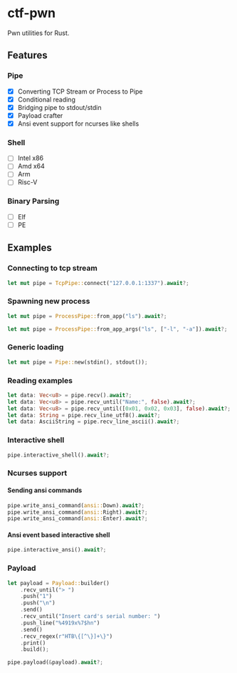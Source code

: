 # ctf-pwn
Pwn utilities for Rust.

## Features

### Pipe
* [x] Converting TCP Stream or Process to Pipe
* [x] Conditional reading
* [x] Bridging pipe to stdout/stdin
* [x] Payload crafter
* [x] Ansi event support for ncurses like shells

### Shell
* [ ] Intel x86
* [ ] Amd x64
* [ ] Arm
* [ ] Risc-V

### Binary Parsing
* [ ] Elf
* [ ] PE

## Examples

### Connecting to tcp stream
```rs
let mut pipe = TcpPipe::connect("127.0.0.1:1337").await?;
```

### Spawning new process
```rs
let mut pipe = ProcessPipe::from_app("ls").await?;

let mut pipe = ProcessPipe::from_app_args("ls", ["-l", "-a"]).await?;
```

### Generic loading
```rs
let mut pipe = Pipe::new(stdin(), stdout());
```

### Reading examples
```rs
let data: Vec<u8> = pipe.recv().await?;
let data: Vec<u8> = pipe.recv_until("Name:", false).await?;
let data: Vec<u8> = pipe.recv_until([0x01, 0x02, 0x03], false).await?;
let data: String = pipe.recv_line_utf8().await?;
let data: AsciiString = pipe.recv_line_ascii().await?;
```

### Interactive shell
```rs
pipe.interactive_shell().await?;
```

### Ncurses support

#### Sending ansi commands
```rs
pipe.write_ansi_command(ansi::Down).await?;
pipe.write_ansi_command(ansi::Right).await?;
pipe.write_ansi_command(ansi::Enter).await?;
```
#### Ansi event based interactive shell
```rs
pipe.interactive_ansi().await?;
```


### Payload
```rs
let payload = Payload::builder()
    .recv_until("> ")
    .push("1")
    .push("\n")
    .send()
    .recv_until("Insert card's serial number: ")
    .push_line("%4919x%7$hn")
    .send()
    .recv_regex(r"HTB\{[^\}]+\}")
    .print()
    .build();

pipe.payload(&payload).await?;
```
